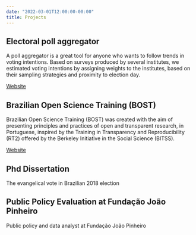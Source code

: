 ```yaml
---
date: "2022-03-01T12:00:00-00:00"
title: Projects
---
```



## Electoral poll aggregator

A poll aggregator is a great tool for anyone who wants to follow trends in voting intentions. Based on surveys produced by several institutes, we estimated voting intentions by assigning weights to the institutes, based on their sampling strategies and proximity to election day.

[Website](https://oddspointer.com/)


## Brazilian Open Science Training (BOST)

Brazilian Open Science Training (BOST) was created with the aim of presenting principles and practices of open and transparent research, in Portuguese, inspired by the Training in Transparency and Reproducibility (RT2) offered by the Berkeley Initiative in the Social Science (BITSS).

[Website](https://mathpol.github.io/bost/)

## Phd Dissertation

The evangelical vote in Brazilian 2018 election

## Public Policy Evaluation at Fundação João Pinheiro

Public policy and data analyst at Fundação João Pinheiro

